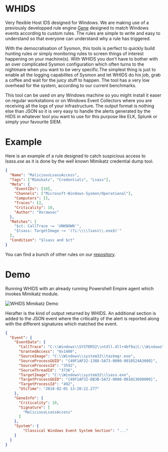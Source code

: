 # WHIDS

Very flexible Host IDS designed for Windows. We are making
use of a previously developped rule engine [Gene](https://github.com/0xrawsec/gene)
designed to match Windows events according to custom rules. The
rules are simple to write and easy to understand so that everyone can
understand why a rule has triggered.

With the democratisation of Sysmon, this tools is perfect to quickly build
hunting rules or simply monitoring rules to screen things of interest happening on your
machine(s). With WHIDS you don't have to bother with an over 
complicated Sysmon configuration which often turns to the nightmare when you want
to be very specific.The simplest thing is just to enable all the logging 
capabilites of Sysmon and let WHIDS do his job, grab a coffee and wait
for the juicy stuff to happen. The tool has a very low overhead for the system,
according to our current benchmarks. 

This tool can be used on any Windows machine so you might install it easer on
regular workstations or on Windows Event Collectors where you are receiving
all the logs of your infrastructure. The output format is nothing else than
JSON so it is very easy to handle the alerts generated by the HIDS in whatever
tool you want to use for this purpose like ELK, Splunk or simply your favourite
SIEM.

# Example

Here is an example of a rule designed to catch suspicious access to *lsass.exe*
as it is done by the well known Mimikatz credential dump tool. 

```json
{
  "Name": "MaliciousLsassAccess",
  "Tags": ["Mimikatz", "Credentials", "Lsass"],
  "Meta": {
    "EventIDs": [10],
    "Channels": ["Microsoft-Windows-Sysmon/Operational"],
    "Computers": [],
    "Traces": [],
    "Criticality": 10,
    "Author": "0xrawsec"
  },
  "Matches": [
    "$ct: CallTrace ~= 'UNKNOWN'",
    "$lsass: TargetImage ~= '(?i:\\\\lsass\\.exe$)'"
  ],
  "Condition": "$lsass and $ct"
}
```

You can find a bunch of other rules on our [repository](https://github.com/0xrawsec/gene-rules).

# Demo

Running WHIDS with an already running Powershell Empire agent which invokes
Mimikatz module.

![WHIDS Mimikatz Demo](https://github.com/0xrawsec/whids/blob/master/demo/whids.gif)

Herafter is the kind of output returned by WHIDS. An additional section is added to the
JSON event where the criticality of the alert is reported along with the different signatures
which matched the event.

```json
{
  "Event": {
    "EventData": {
      "CallTrace": "C:\\Windows\\SYSTEM32\\ntdll.dll+4bf9a|C:\\Windows\\system32\\KERNELBASE.dll+189b7|C:\\Windows\\system32\\taskmgr.exe+140e3|C:\\Windows\\system32\\taskmgr.exe+14f01|C:\\Windows\\system32\\taskmgr.exe+15a28|C:\\Windows\\system32\\taskmgr.exe+79d7|C:\\Windows\\system32\\taskmgr.exe+9695|C:\\Windows\\system32\\USER32.dll+2798b|C:\\Windows\\system32\\USER32.dll+27766|C:\\Windows\\system32\\USER32.dll+27696|C:\\Windows\\system32\\USER32.dll+19bbd|C:\\Windows\\system32\\USER32.dll+1729b|C:\\Windows\\system32\\USER32.dll+167e9|C:\\Windows\\SYSTEM32\\ntdll.dll+4bc65|UNKNOWN(FFFFF80002B72AF2)|UNKNOWN(FFFFF960001A2149)|UNKNOWN(FFFFF960001696EB)|UNKNOWN(FFFFF96000239B0D)|UNKNOWN(FFFFF960001E1AF5)|UNKNOWN(FFFFF9600017E1C6)|UNKNOWN(FFFFF9600018413C)|UNKNOWN(FFFFF96000175E87)|UNKNOWN(FFFFF96000183626)|UNKNOWN(FFFFF80002880C13)",
      "GrantedAccess": "0x1400",
      "SourceImage": "C:\\Windows\\system32\\taskmgr.exe",
      "SourceProcessGUID": "{49F1AF32-1388-5A73-0000-0010524A3600}",
      "SourceProcessId": "3592",
      "SourceThreadId": "3736",
      "TargetImage": "C:\\Windows\\system32\\lsass.exe",
      "TargetProcessGUID": "{49F1AF32-DB3B-5A72-0000-001013690000}",
      "TargetProcessId": "492",
      "UtcTime": "2018-02-01 13:20:22.277"
    },
    "GeneInfo": {
      "Criticality": 10,
      "Signature": [
        "MaliciousLsassAccess"
      ]
    },
    "System": {
        "Classical Windows Event System Section": "..."
    }
  }
}
```